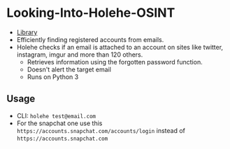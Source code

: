 # Looking-Into-Holehe-OSINT

- [Library](https://github.com/megadose/holehe)
- Efficiently finding registered accounts from emails.
- Holehe checks if an email is attached to an account on sites like twitter, instagram, imgur and more than 120 others.
  - Retrieves information using the forgotten password function.
  - Doesn't alert the target email
  - Runs on Python 3

## Usage

- CLI: `holehe test@email.com`
- For the snapchat one use this `https://accounts.snapchat.com/accounts/login` instead of `https://accounts.snapchat.com`
